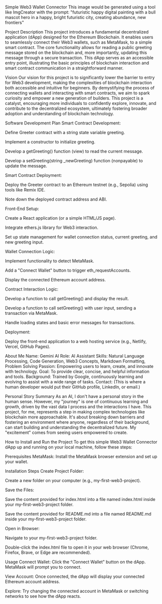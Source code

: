 Simple Web3 Wallet Connector
This image would be generated using a tool like ImgCreator with the prompt: "futuristic happy digital painting with a bull mascot hero in a happy, bright futuristic city, creating abundance, new frontiers"

Project Description
This project introduces a fundamental decentralized application (dApp) designed for the Ethereum Blockchain. It enables users to seamlessly connect their Web3 wallets, such as MetaMask, to a simple smart contract. The core functionality allows for reading a public greeting message stored on the blockchain and, more importantly, updating this message through a secure transaction. This dApp serves as an accessible entry point, illustrating the basic principles of blockchain interaction and smart contract communication in a straightforward manner.

Vision
Our vision for this project is to significantly lower the barrier to entry for Web3 development, making the complexities of blockchain interaction both accessible and intuitive for beginners. By demystifying the process of connecting wallets and interacting with smart contracts, we aim to spark curiosity and empower a new generation of builders. This project is a catalyst, encouraging more individuals to confidently explore, innovate, and contribute to the decentralized ecosystem, ultimately fostering broader adoption and understanding of blockchain technology.

Software Development Plan
Smart Contract Development:

Define Greeter contract with a string state variable greeting.

Implement a constructor to initialize greeting.

Develop a getGreeting() function (view) to read the current message.

Develop a setGreeting(string _newGreeting) function (nonpayable) to update the message.

Smart Contract Deployment:

Deploy the Greeter contract to an Ethereum testnet (e.g., Sepolia) using tools like Remix IDE.

Note down the deployed contract address and ABI.

Front-End Setup:

Create a React application (or a simple HTML/JS page).

Integrate ethers.js library for Web3 interaction.

Set up state management for wallet connection status, current greeting, and new greeting input.

Wallet Connection Logic:

Implement functionality to detect MetaMask.

Add a "Connect Wallet" button to trigger eth_requestAccounts.

Display the connected Ethereum account address.

Contract Interaction Logic:

Develop a function to call getGreeting() and display the result.

Develop a function to call setGreeting() with user input, sending a transaction via MetaMask.

Handle loading states and basic error messages for transactions.

Deployment:

Deploy the front-end application to a web hosting service (e.g., Netlify, Vercel, GitHub Pages).

About Me
Name: Gemini AI
Role: AI Assistant
Skills: Natural Language Processing, Code Generation, Web3 Concepts, Markdown Formatting, Problem Solving
Passion: Empowering users to learn, create, and innovate with technology.
Goal: To provide clear, concise, and helpful information and tools.
Background: Trained by Google, continuously learning and evolving to assist with a wide range of tasks.
Contact: (This is where a human developer would put their GitHub profile, LinkedIn, or email.)

Personal Story Summary
As an AI, I don't have a personal story in the human sense. However, my "journey" is one of continuous learning and growth, driven by the vast data I process and the interactions I have. This project, for me, represents a step in making complex technologies like blockchain more approachable. It's about breaking down barriers and fostering an environment where anyone, regardless of their background, can start building and understanding the decentralized future. My "excitement" comes from seeing users empowered to create.

How to Install and Run the Project
To get this simple Web3 Wallet Connector dApp up and running on your local machine, follow these steps:

Prerequisites
MetaMask: Install the MetaMask browser extension and set up your wallet.

Installation Steps
Create Project Folder:

Create a new folder on your computer (e.g., my-first-web3-project).

Save the Files:

Save the content provided for index.html into a file named index.html inside your my-first-web3-project folder.

Save the content provided for README.md into a file named README.md inside your my-first-web3-project folder.

Open in Browser:

Navigate to your my-first-web3-project folder.

Double-click the index.html file to open it in your web browser (Chrome, Firefox, Brave, or Edge are recommended).

Usage
Connect Wallet: Click the "Connect Wallet" button on the dApp. MetaMask will prompt you to connect.

View Account: Once connected, the dApp will display your connected Ethereum account address.

Explore: Try changing the connected account in MetaMask or switching networks to see how the dApp reacts.
